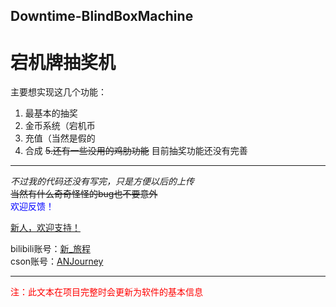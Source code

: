 ## Downtime-BlindBoxMachine
# 宕机牌抽奖机

主要想实现这几个功能：
1. 最基本的抽奖
2. 金币系统（宕机币
3. 充值（当然是假的
4. 合成
~~5.还有一些没用的鸡肋功能~~
目前抽奖功能还没有完善
***
*不过我的代码还没有写完，只是方便以后的上传*\
~~当然有什么奇奇怪怪的bug也不要意外~~\
<span style="color: blue;">欢迎反馈！</span>

<u>新人，欢迎支持！</u>

bilibili账号：[新_旅程](https://space.bilibili.com/3546596098706372 "bilibili")\
cson账号：[ANJourney](https://blog.csdn.net/pojiezhuanjia?type=blog "cson")

***
<span style="color: red;">注：此文本在项目完整时会更新为软件的基本信息</span>
